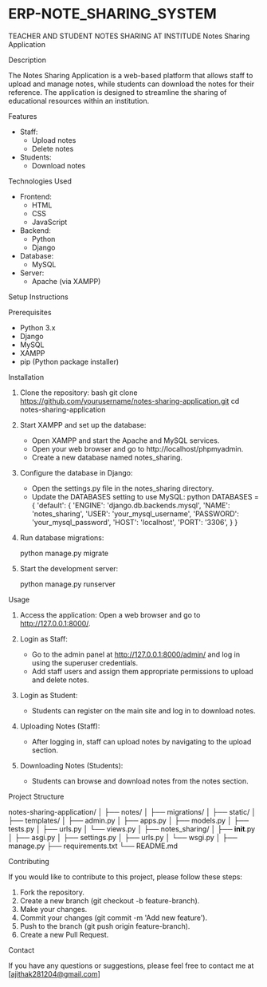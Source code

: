 # ERP-NOTE_SHARING_SYSTEM
TEACHER AND STUDENT NOTES SHARING AT INSTITUDE
 Notes Sharing Application

 Description

The Notes Sharing Application is a web-based platform that allows staff to upload and manage notes, while students can download the notes for their reference. The application is designed to streamline the sharing of educational resources within an institution.

Features

- Staff:
  - Upload notes
  - Delete notes
- Students:
  - Download notes

Technologies Used

- Frontend:
  - HTML
  - CSS
  - JavaScript
- Backend:
  - Python
  - Django
- Database:
  - MySQL
- Server:
  - Apache (via XAMPP)

 Setup Instructions

 Prerequisites

- Python 3.x
- Django
- MySQL
- XAMPP
- pip (Python package installer)

 Installation

1. Clone the repository:
   bash
   git clone https://github.com/yourusername/notes-sharing-application.git
   cd notes-sharing-application
   

2. Start XAMPP and set up the database:
   - Open XAMPP and start the Apache and MySQL services.
   - Open your web browser and go to http://localhost/phpmyadmin.
   - Create a new database named notes_sharing.

3. Configure the database in Django:
   - Open the settings.py file in the notes_sharing directory.
   - Update the DATABASES setting to use MySQL:
     python
     DATABASES = {
         'default': {
             'ENGINE': 'django.db.backends.mysql',
             'NAME': 'notes_sharing',
             'USER': 'your_mysql_username',
             'PASSWORD': 'your_mysql_password',
             'HOST': 'localhost',
             'PORT': '3306',
         }
     }
     

4. Run database migrations:

   python manage.py migrate
   

5. Start the development server:

   python manage.py runserver
   

 Usage

1. Access the application:
   Open a web browser and go to http://127.0.0.1:8000/.

2. Login as Staff:
   - Go to the admin panel at http://127.0.0.1:8000/admin/ and log in using the superuser credentials.
   - Add staff users and assign them appropriate permissions to upload and delete notes.

3. Login as Student:
   - Students can register on the main site and log in to download notes.

4. Uploading Notes (Staff):
   - After logging in, staff can upload notes by navigating to the upload section.

5. Downloading Notes (Students):
   - Students can browse and download notes from the notes section.

 Project Structure


notes-sharing-application/
│
├── notes/
│   ├── migrations/
│   ├── static/
│   ├── templates/
│   ├── admin.py
│   ├── apps.py
│   ├── models.py
│   ├── tests.py
│   ├── urls.py
│   └── views.py
│
├── notes_sharing/
│   ├── __init__.py
│   ├── asgi.py
│   ├── settings.py
│   ├── urls.py
│   └── wsgi.py
│
├── manage.py
├── requirements.txt
└── README.md


 Contributing

If you would like to contribute to this project, please follow these steps:

1. Fork the repository.
2. Create a new branch (git checkout -b feature-branch).
3. Make your changes.
4. Commit your changes (git commit -m 'Add new feature').
5. Push to the branch (git push origin feature-branch).
6. Create a new Pull Request.

 Contact

If you have any questions or suggestions, please feel free to contact me at [ajithak281204@gmail.com]

